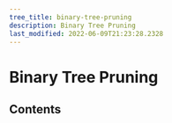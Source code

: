 ```yaml
---
tree_title: binary-tree-pruning
description: Binary Tree Pruning
last_modified: 2022-06-09T21:23:28.2328
---
```


# Binary Tree Pruning

## Contents
